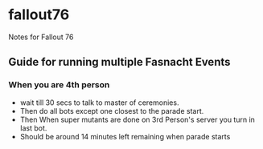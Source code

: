 # fallout76
Notes for Fallout 76

## Guide for running multiple Fasnacht Events

### When you are 4th person 
* wait till 30 secs to talk to master of ceremonies.
* Then do all bots except one closest to the parade start. 
* Then When super mutants are done on 3rd Person's server you turn in last bot. 
* Should be around 14 minutes left remaining when parade starts